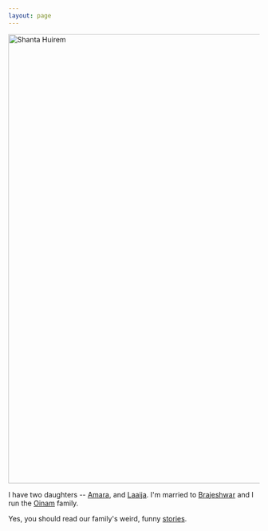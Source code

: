```yaml
---
layout: page
---
```


<img class="" width="600" height="900" src="https://cdn.oinam.com/img/oinam/shanta-2019.webp" alt="Shanta Huirem" loading="lazy">

I have two daughters -- [Amara](https://amara.site), and [Laaija](https://laaija.com/). I'm married to [Brajeshwar](https://brajeshwar.com) and I run the [Oinam](https://oinam.com) family.

Yes, you should read our family's weird, funny [stories](https://stories.oinam.com).